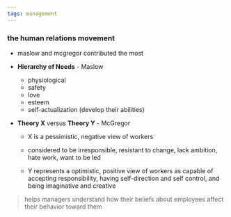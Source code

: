 ```yaml
---
tags: management
---
```


### the human relations movement
- maslow and mcgregor contributed the most

- **Hierarchy of Needs** - Maslow
	- physiological
	- safety
	- love
	- esteem
	- self-actualization (develop their abilities)

- **Theory X** versus **Theory Y** - McGregor

	- X is a pessimistic, negative view of workers
	- considered to be irresponsible, resistant to change, lack ambition, hate work, want to be led

	- Y represents a optimistic, positive view of workers as capable of accepting responsibility, having self-direction and self control, and being imaginative and creative 

> helps managers understand how their beliefs about employees affect their behavior toward them